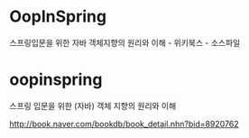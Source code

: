 # OopInSpring
스프링입문을 위한 자바 객체지향의 원리와 이해 - 위키북스 - 소스파일

# oopinspring
스프링 입문을 위한 (자바) 객체 지향의 원리와 이해

http://book.naver.com/bookdb/book_detail.nhn?bid=8920762
